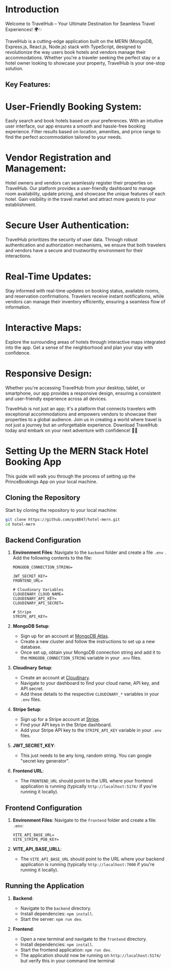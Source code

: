 # Introduction 

Welcome to TravelHub – Your Ultimate Destination for Seamless Travel Experiences! 🌍✨

TravelHub is a cutting-edge application built on the MERN (MongoDB, Express.js, React.js, Node.js) stack with TypeScript, designed to revolutionize the way users book hotels and vendors manage their accommodations. Whether you're a traveler seeking the perfect stay or a hotel owner looking to showcase your property, TravelHub is your one-stop solution.

## Key Features:

# User-Friendly Booking System:
Easily search and book hotels based on your preferences. With an intuitive user interface, our app ensures a smooth and hassle-free booking experience. Filter results based on location, amenities, and price range to find the perfect accommodation tailored to your needs.

# Vendor Registration and Management:
Hotel owners and vendors can seamlessly register their properties on TravelHub. Our platform provides a user-friendly dashboard to manage room availability, update pricing, and showcase the unique features of each hotel. Gain visibility in the travel market and attract more guests to your establishment.

# Secure User Authentication:
TravelHub prioritizes the security of user data. Through robust authentication and authorization mechanisms, we ensure that both travelers and vendors have a secure and trustworthy environment for their interactions.

# Real-Time Updates:
Stay informed with real-time updates on booking status, available rooms, and reservation confirmations. Travelers receive instant notifications, while vendors can manage their inventory efficiently, ensuring a seamless flow of information.

# Interactive Maps:
Explore the surrounding areas of hotels through interactive maps integrated into the app. Get a sense of the neighborhood and plan your stay with confidence.

# Responsive Design:
Whether you're accessing TravelHub from your desktop, tablet, or smartphone, our app provides a responsive design, ensuring a consistent and user-friendly experience across all devices.

TravelHub is not just an app; it's a platform that connects travelers with exceptional accommodations and empowers vendors to showcase their properties to a global audience. Join us in creating a world where travel is not just a journey but an unforgettable experience. Download TravelHub today and embark on your next adventure with confidence! 🌟🏨

# Setting Up the MERN Stack Hotel Booking App

This guide will walk you through the process of setting up the PrinceBookings App on your local machine.

## Cloning the Repository

Start by cloning the repository to your local machine:

```bash
git clone https://github.com/ps8847/hotel-mern.git
cd hotel-mern
```

## Backend Configuration

1. **Environment Files**: Navigate to the `backend` folder and create a file `.env` . Add the following contents to the file:

    ```plaintext
    MONGODB_CONNECTION_STRING=

    JWT_SECRET_KEY=
    FRONTEND_URL=

    # Cloudinary Variables
    CLOUDINARY_CLOUD_NAME=
    CLOUDINARY_API_KEY=
    CLOUDINARY_API_SECRET=

    # Stripe
    STRIPE_API_KEY=
    ```

2. **MongoDB Setup**: 
    - Sign up for an account at [MongoDB Atlas](https://www.mongodb.com/cloud/atlas).
    - Create a new cluster and follow the instructions to set up a new database.
    - Once set up, obtain your MongoDB connection string and add it to the `MONGODB_CONNECTION_STRING` variable in your `.env` files.

3. **Cloudinary Setup**:
    - Create an account at [Cloudinary](https://cloudinary.com/).
    - Navigate to your dashboard to find your cloud name, API key, and API secret.
    - Add these details to the respective `CLOUDINARY_*` variables in your `.env` files.

4. **Stripe Setup**:
    - Sign up for a Stripe account at [Stripe](https://stripe.com/).
    - Find your API keys in the Stripe dashboard.
    - Add your Stripe API key to the `STRIPE_API_KEY` variable in your `.env` files.
  
5. **JWT_SECRET_KEY**:
    - This just needs to be any long, random string. You can google "secret key generator".

7. **Frontend URL**:
    - The `FRONTEND_URL` should point to the URL where your frontend application is running (typically `http://localhost:5174/` if you're running it locally).
  

## Frontend Configuration

1. **Environment Files**: Navigate to the `frontend` folder and create a file: `.env`:

    ```plaintext
    VITE_API_BASE_URL=
    VITE_STRIPE_PUB_KEY=
    ```

5. **VITE_API_BASE_URLL**:
    - The `VITE_API_BASE_URL` should point to the URL where your backend application is running (typically `http://localhost:7000` if you're running it locally).

## Running the Application

1. **Backend**:
    - Navigate to the `backend` directory.
    - Install dependencies: `npm install`.
    - Start the server: `npm run dev`.

2. **Frontend**:
    - Open a new terminal and navigate to the `frontend` directory.
    - Install dependencies: `npm install`.
    - Start the frontend application: `npm run dev`.
    - The application should now be running on `http://localhost:5174/` but verify this in your command line terminal  

